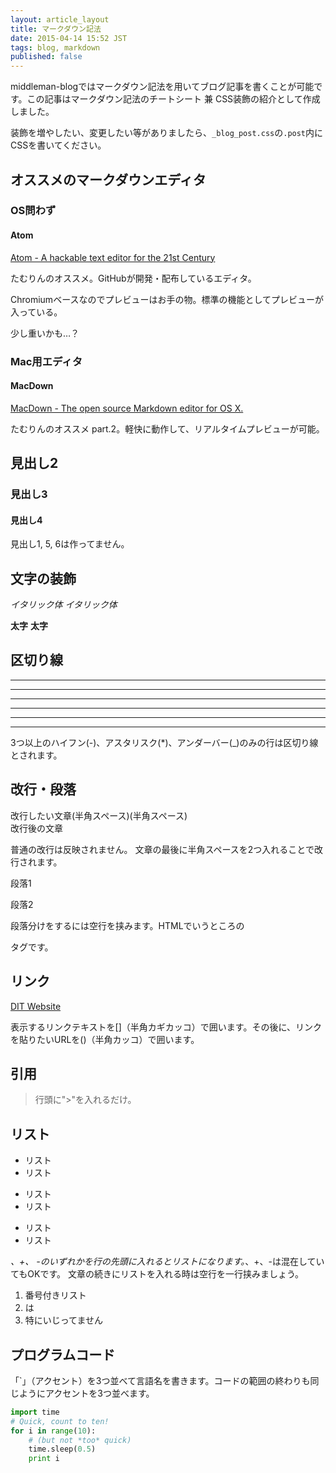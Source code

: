 ```yaml
---
layout: article_layout
title: マークダウン記法
date: 2015-04-14 15:52 JST
tags: blog, markdown
published: false
---
```


middleman-blogではマークダウン記法を用いてブログ記事を書くことが可能です。この記事はマークダウン記法のチートシート 兼 CSS装飾の紹介として作成しました。

装飾を増やしたい、変更したい等がありましたら、`_blog_post.css`の`.post`内にCSSを書いてください。

## オススメのマークダウンエディタ

### OS問わず

#### Atom

[Atom - A hackable text editor for the 21st Century](https://atom.io)

たむりんのオススメ。GitHubが開発・配布しているエディタ。

Chromiumベースなのでプレビューはお手の物。標準の機能としてプレビューが入っている。

少し重いかも…？

### Mac用エディタ

#### MacDown

[MacDown - The open source Markdown editor for OS X.](http://macdown.uranusjr.com/)

たむりんのオススメ part.2。軽快に動作して、リアルタイムプレビューが可能。

## 見出し2

### 見出し3

#### 見出し4

見出し1, 5, 6は作ってません。


## 文字の装飾

*イタリック体* _イタリック体_

**太字** __太字__

## 区切り線

---
***
___
-----------------------
***************
* * *

3つ以上のハイフン(-)、アスタリスク(*)、アンダーバー(_)のみの行は区切り線とされます。

## 改行・段落

改行したい文章(半角スペース)(半角スペース)  
改行後の文章

普通の改行は反映されません。
文章の最後に半角スペースを2つ入れることで改行されます。

段落1

段落2

段落分けをするには空行を挟みます。HTMLでいうところの<p>タグです。

## リンク

[DIT Website](http://dit-rohm.com/)

表示するリンクテキストを[]（半角カギカッコ）で囲います。その後に、リンクを貼りたいURLを()（半角カッコ）で囲います。

## 引用

> 行頭に">"を入れるだけ。

## リスト

* リスト
* リスト
 + リスト
 + リスト
- リスト
 - リスト

*、+、 -のいずれかを行の先頭に入れるとリストになります。*、+、-は混在していてもOKです。
文章の続きにリストを入れる時は空行を一行挟みましょう。

1. 番号付きリスト
2. は
 3. 特にいじってません

## プログラムコード

「\`」（アクセント）を3つ並べて言語名を書きます。コードの範囲の終わりも同じようにアクセントを3つ並べます。


```python
import time
# Quick, count to ten!
for i in range(10):
    # (but not *too* quick)
    time.sleep(0.5)
    print i
```
